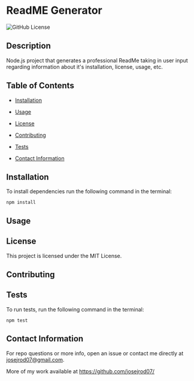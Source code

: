 # ReadME Generator
  ![GitHub License](https://img.shields.io/badge/license-MIT-blue.svg)
  
  ## Description
  
  Node.js project that generates a professional ReadMe taking in user input regarding information about it's installation, license, usage, etc.
  
  ## Table of Contents 
  
  * [Installation](#installation)
  
  * [Usage](#usage)
  
  * [License](#license)

  * [Contributing](#contributing)
  
  * [Tests](#tests)
  
  * [Contact Information](#contact-information)
  
  ## Installation
  
  To install dependencies run the following command in the terminal:
  
  ```
  npm install
  ```
  
  ## Usage
  
  
  
  ## License
  
  This project is licensed under the MIT License.
    
  ## Contributing
  
  
  
  ## Tests
  
  To run tests, run the following command in the terminal:
  
  ```
  npm test
  ```
  
  ## Contact Information
  
  For repo questions or more info, open an issue or contact me directly at josejrod07@gmail.com. 
  
  More of my work available at https://github.com/josejrod07/